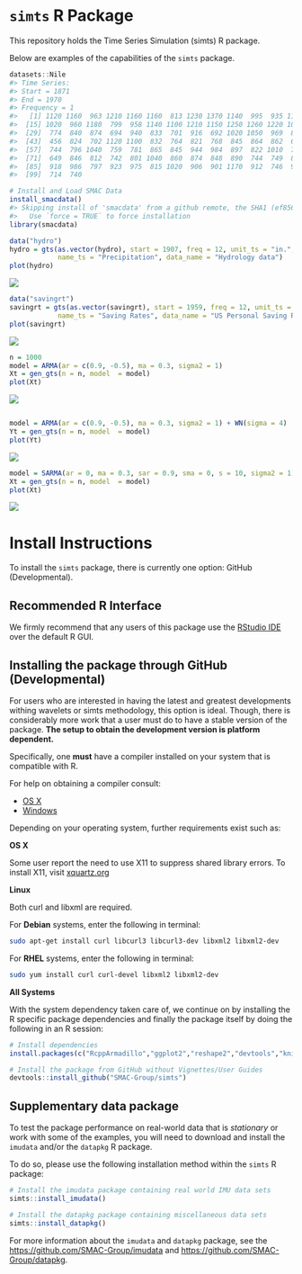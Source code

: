 
<!-- README.md is generated from README.Rmd. Please edit that file -->
`simts` R Package
=================

This repository holds the Time Series Simulation (simts) R package.

Below are examples of the capabilities of the `simts` package.

``` r
datasets::Nile
#> Time Series:
#> Start = 1871 
#> End = 1970 
#> Frequency = 1 
#>   [1] 1120 1160  963 1210 1160 1160  813 1230 1370 1140  995  935 1110  994
#>  [15] 1020  960 1180  799  958 1140 1100 1210 1150 1250 1260 1220 1030 1100
#>  [29]  774  840  874  694  940  833  701  916  692 1020 1050  969  831  726
#>  [43]  456  824  702 1120 1100  832  764  821  768  845  864  862  698  845
#>  [57]  744  796 1040  759  781  865  845  944  984  897  822 1010  771  676
#>  [71]  649  846  812  742  801 1040  860  874  848  890  744  749  838 1050
#>  [85]  918  986  797  923  975  815 1020  906  901 1170  912  746  919  718
#>  [99]  714  740

# Install and Load SMAC Data 
install_smacdata()
#> Skipping install of 'smacdata' from a github remote, the SHA1 (ef856a4f) has not changed since last install.
#>   Use `force = TRUE` to force installation
library(smacdata)

data("hydro")
hydro = gts(as.vector(hydro), start = 1907, freq = 12, unit_ts = "in.", 
            name_ts = "Precipitation", data_name = "Hydrology data")
plot(hydro)
```

![](man/figures/README-unnamed-chunk-2-1.png)

``` r
data("savingrt")
savingrt = gts(as.vector(savingrt), start = 1959, freq = 12, unit_ts = "%", 
            name_ts = "Saving Rates", data_name = "US Personal Saving Rates")
plot(savingrt)
```

![](man/figures/README-unnamed-chunk-3-1.png)

``` r
n = 1000
model = ARMA(ar = c(0.9, -0.5), ma = 0.3, sigma2 = 1)
Xt = gen_gts(n = n, model  = model)
plot(Xt)
```

![](man/figures/README-unnamed-chunk-4-1.png)

``` r

model = ARMA(ar = c(0.9, -0.5), ma = 0.3, sigma2 = 1) + WN(sigma = 4)
Yt = gen_gts(n = n, model  = model)
plot(Yt)
```

![](man/figures/README-unnamed-chunk-4-2.png)

``` r
model = SARMA(ar = 0, ma = 0.3, sar = 0.9, sma = 0, s = 10, sigma2 = 1)
Xt = gen_gts(n = n, model  = model)
plot(Xt)
```

![](man/figures/README-unnamed-chunk-5-1.png)

Install Instructions
====================

To install the `simts` package, there is currently one option: GitHub (Developmental).

Recommended R Interface
-----------------------

We firmly recommend that any users of this package use the [RStudio IDE](https://www.rstudio.com/products/rstudio/download/) over the default R GUI.

Installing the package through GitHub (Developmental)
-----------------------------------------------------

For users who are interested in having the latest and greatest developments withing wavelets or simts methodology, this option is ideal. Though, there is considerably more work that a user must do to have a stable version of the package. **The setup to obtain the development version is platform dependent.**

Specifically, one **must** have a compiler installed on your system that is compatible with R.

For help on obtaining a compiler consult:

-   [OS X](http://thecoatlessprofessor.com/programming/r-compiler-tools-for-rcpp-on-os-x/)
-   [Windows](https://cran.r-project.org/bin/windows/Rtools/)

Depending on your operating system, further requirements exist such as:

**OS X**

Some user report the need to use X11 to suppress shared library errors. To install X11, visit [xquartz.org](http://www.xquartz.org/)

**Linux**

Both curl and libxml are required.

For **Debian** systems, enter the following in terminal:

``` bash
sudo apt-get install curl libcurl3 libcurl3-dev libxml2 libxml2-dev
```

For **RHEL** systems, enter the following in terminal:

``` bash
sudo yum install curl curl-devel libxml2 libxml2-dev
```

**All Systems**

With the system dependency taken care of, we continue on by installing the R specific package dependencies and finally the package itself by doing the following in an R session:

``` r
# Install dependencies
install.packages(c("RcppArmadillo","ggplot2","reshape2","devtools","knitr","rmarkdown"))

# Install the package from GitHub without Vignettes/User Guides
devtools::install_github("SMAC-Group/simts")
```

Supplementary data package
--------------------------

To test the package performance on real-world data that is *stationary* or work with some of the examples, you will need to download and install the `imudata` and/or the `datapkg` R package.

To do so, please use the following installation method within the `simts` R package:

``` r
# Install the imudata package containing real world IMU data sets
simts::install_imudata()

# Install the datapkg package containing miscellaneous data sets
simts::install_datapkg()
```

For more information about the `imudata` and `datapkg` package, see the <https://github.com/SMAC-Group/imudata> and <https://github.com/SMAC-Group/datapkg>.
